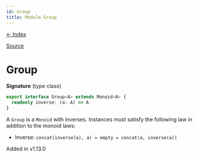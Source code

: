 ```yaml
---
id: Group
title: Module Group
---
```


[← Index](.)

[Source](https://github.com/gcanti/fp-ts/blob/master/src/Group.ts)

# Group

**Signature** (type class)

```ts
export interface Group<A> extends Monoid<A> {
  readonly inverse: (a: A) => A
}
```

A `Group` is a `Monoid` with inverses. Instances must satisfy the following law in addition to the monoid laws:

- Inverse: `concat(inverse(a), a) = empty = concat(a, inverse(a))`

Added in v1.13.0
